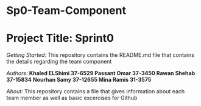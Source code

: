 # Sp0-Team-Component

# Project Title: Sprint0

*Getting Started:* This repository contains the README.md file that contains the details regarding the team component

*Authors:* **Khaled ELShimi 37-6529 Passant Omar 37-3450 Rawan Shehab 37-15834 Nourhan Samy 37-12655 Mina Ramis 31-3575** 

*About:* This repository contains a file that gives information about each team member as well as basic excercises for Github
